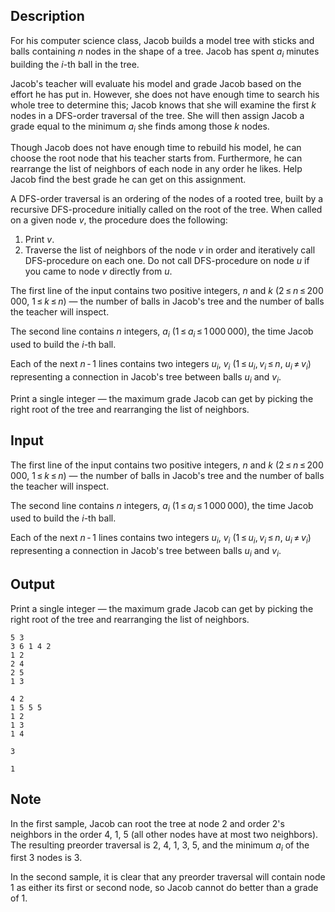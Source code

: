 ## Description

<div><p>For his computer science class, Jacob builds a model tree with sticks and balls containing <span class="tex-span"><i>n</i></span> nodes in the shape of a tree. Jacob has spent <span class="tex-span"><i>a</i><sub class="lower-index"><i>i</i></sub></span> minutes building the <span class="tex-span"><i>i</i></span>-th ball in the tree.</p><p>Jacob's teacher will evaluate his model and grade Jacob based on the effort he has put in. However, she does not have enough time to search his whole tree to determine this; Jacob knows that she will examine the first <span class="tex-span"><i>k</i></span> nodes in a DFS-order traversal of the tree. She will then assign Jacob a grade equal to the minimum <span class="tex-span"><i>a</i><sub class="lower-index"><i>i</i></sub></span> she finds among those <span class="tex-span"><i>k</i></span> nodes.</p><p>Though Jacob does not have enough time to rebuild his model, he can choose the root node that his teacher starts from. Furthermore, he can rearrange the list of neighbors of <span class="tex-font-style-bf">each node</span> in any order he likes. Help Jacob find the best grade he can get on this assignment.</p><p>A DFS-order traversal is an ordering of the nodes of a rooted tree, built by a recursive DFS-procedure initially called on the root of the tree. When called on a given node <span class="tex-span"><i>v</i></span>, the procedure does the following: </p><ol> <li> Print <span class="tex-span"><i>v</i></span>. </li><li> Traverse the list of neighbors of the node <span class="tex-span"><i>v</i></span> in order and iteratively call DFS-procedure on each one. Do not call DFS-procedure on node <span class="tex-span"><i>u</i></span> if you came to node <span class="tex-span"><i>v</i></span> directly from <span class="tex-span"><i>u</i></span>. </li></ol></div><div class="input-specification"><p>The first line of the input contains two positive integers, <span class="tex-span"><i>n</i></span> and <span class="tex-span"><i>k</i></span> (<span class="tex-span">2 ≤ <i>n</i> ≤ 200 000</span>, <span class="tex-span">1 ≤ <i>k</i> ≤ <i>n</i></span>)&nbsp;— the number of balls in Jacob's tree and the number of balls the teacher will inspect.</p><p>The second line contains <span class="tex-span"><i>n</i></span> integers, <span class="tex-span"><i>a</i><sub class="lower-index"><i>i</i></sub></span> (<span class="tex-span">1 ≤ <i>a</i><sub class="lower-index"><i>i</i></sub> ≤ 1 000 000</span>), the time Jacob used to build the <span class="tex-span"><i>i</i></span>-th ball.</p><p>Each of the next <span class="tex-span"><i>n</i> - 1</span> lines contains two integers <span class="tex-span"><i>u</i><sub class="lower-index"><i>i</i></sub></span>, <span class="tex-span"><i>v</i><sub class="lower-index"><i>i</i></sub></span> (<span class="tex-span">1 ≤ <i>u</i><sub class="lower-index"><i>i</i></sub>, <i>v</i><sub class="lower-index"><i>i</i></sub> ≤ <i>n</i></span>, <span class="tex-span"><i>u</i><sub class="lower-index"><i>i</i></sub> ≠ <i>v</i><sub class="lower-index"><i>i</i></sub></span>) representing a connection in Jacob's tree between balls <span class="tex-span"><i>u</i><sub class="lower-index"><i>i</i></sub></span> and <span class="tex-span"><i>v</i><sub class="lower-index"><i>i</i></sub></span>.</p></div><div class="output-specification"><p>Print a single integer&nbsp;— the maximum grade Jacob can get by picking the right root of the tree and rearranging the list of neighbors.</p></div>

## Input

<p>The first line of the input contains two positive integers, <span class="tex-span"><i>n</i></span> and <span class="tex-span"><i>k</i></span> (<span class="tex-span">2 ≤ <i>n</i> ≤ 200 000</span>, <span class="tex-span">1 ≤ <i>k</i> ≤ <i>n</i></span>)&nbsp;— the number of balls in Jacob's tree and the number of balls the teacher will inspect.</p><p>The second line contains <span class="tex-span"><i>n</i></span> integers, <span class="tex-span"><i>a</i><sub class="lower-index"><i>i</i></sub></span> (<span class="tex-span">1 ≤ <i>a</i><sub class="lower-index"><i>i</i></sub> ≤ 1 000 000</span>), the time Jacob used to build the <span class="tex-span"><i>i</i></span>-th ball.</p><p>Each of the next <span class="tex-span"><i>n</i> - 1</span> lines contains two integers <span class="tex-span"><i>u</i><sub class="lower-index"><i>i</i></sub></span>, <span class="tex-span"><i>v</i><sub class="lower-index"><i>i</i></sub></span> (<span class="tex-span">1 ≤ <i>u</i><sub class="lower-index"><i>i</i></sub>, <i>v</i><sub class="lower-index"><i>i</i></sub> ≤ <i>n</i></span>, <span class="tex-span"><i>u</i><sub class="lower-index"><i>i</i></sub> ≠ <i>v</i><sub class="lower-index"><i>i</i></sub></span>) representing a connection in Jacob's tree between balls <span class="tex-span"><i>u</i><sub class="lower-index"><i>i</i></sub></span> and <span class="tex-span"><i>v</i><sub class="lower-index"><i>i</i></sub></span>.</p>

## Output

<p>Print a single integer&nbsp;— the maximum grade Jacob can get by picking the right root of the tree and rearranging the list of neighbors.</p>





```input1
5 3
3 6 1 4 2
1 2
2 4
2 5
1 3

```




```input2
4 2
1 5 5 5
1 2
1 3
1 4

```




```output1
3

```




```output2
1

```



## Note

<p>In the first sample, Jacob can root the tree at node <span class="tex-span">2</span> and order <span class="tex-span">2</span>'s neighbors in the order <span class="tex-span">4</span>, <span class="tex-span">1</span>, <span class="tex-span">5</span> (all other nodes have at most two neighbors). The resulting preorder traversal is <span class="tex-span">2</span>, <span class="tex-span">4</span>, <span class="tex-span">1</span>, <span class="tex-span">3</span>, <span class="tex-span">5</span>, and the minimum <span class="tex-span"><i>a</i><sub class="lower-index"><i>i</i></sub></span> of the first <span class="tex-span">3</span> nodes is <span class="tex-span">3</span>.</p><p>In the second sample, it is clear that any preorder traversal will contain node <span class="tex-span">1</span> as either its first or second node, so Jacob cannot do better than a grade of <span class="tex-span">1</span>.</p>

